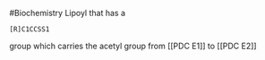 #Biochemistry 
Lipoyl that has a
```smiles
[R]C1CCSS1
```
group which carries the acetyl group from [[PDC E1]] to [[PDC E2]]